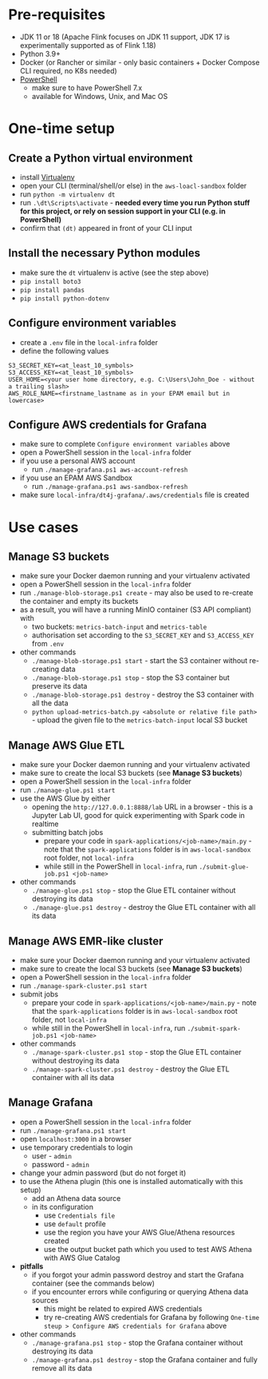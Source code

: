 # Pre-requisites
- JDK 11 or 18 (Apache Flink focuses on JDK 11 support, JDK 17 is experimentally supported as of Flink 1.18)
- Python 3.9+
- Docker (or Rancher or similar - only basic containers + Docker Compose CLI required, no K8s needed)
- [PowerShell](https://learn.microsoft.com/en-us/powershell/scripting/install/installing-powershell-on-linux?view=powershell-7.4)
  - make sure to have PowerShell 7.x
  - available for Windows, Unix, and Mac OS

# One-time setup
## Create a Python virtual environment
- install [Virtualenv](https://virtualenv.pypa.io/en/latest/installation.html)
- open your CLI (terminal/shell/or else) in the `aws-loacl-sandbox` folder
- run `python -m virtualenv dt`
- run `.\dt\Scripts\activate` - **needed every time you run Python stuff for this project, or rely on session support in your CLI (e.g. in PowerShell)**
- confirm that `(dt)` appeared in front of your CLI input

## Install the necessary Python modules
- make sure the `dt` virtualenv is active (see the step above)
- `pip install boto3`
- `pip install pandas`
- `pip install python-dotenv`

## Configure environment variables
- create a `.env` file in the `local-infra` folder
- define the following values
```
S3_SECRET_KEY=<at_least_10_symbols>
S3_ACCESS_KEY=<at_least_10_symbols>
USER_HOME=<your user home directory, e.g. C:\Users\John_Doe - without a trailing slash>
AWS_ROLE_NAME=<firstname_lastname as in your EPAM email but in lowercase>
```

## Configure AWS credentials for Grafana
- make sure to complete `Configure environment variables` above
- open a PowerShell session in the `local-infra` folder
- if you use a personal AWS account
  - run `./manage-grafana.ps1 aws-account-refresh`
- if you use an EPAM AWS Sandbox
  - run `./manage-grafana.ps1 aws-sandbox-refresh`
- make sure `local-infra/dt4j-grafana/.aws/credentials` file is created

# Use cases

## Manage S3 buckets
- make sure your Docker daemon running and your virtualenv activated
- open a PowerShell session in the `local-infra` folder
- run `./manage-blob-storage.ps1 create` - may also be used to re-create the container and empty its buckets
- as a result, you will have a running MinIO container (S3 API compliant) with
  - two buckets: `metrics-batch-input` and `metrics-table`
  - authorisation set according to the `S3_SECRET_KEY` and `S3_ACCESS_KEY` from `.env`
- other commands
  - `./manage-blob-storage.ps1 start` - start the S3 container without re-creating data
  - `./manage-blob-storage.ps1 stop` - stop the S3 container but preserve its data
  - `./manage-blob-storage.ps1 destroy` - destroy the S3 container with all the data
  - `python upload-metrics-batch.py <absolute or relative file path>` - upload the given file to the `metrics-batch-input` local S3 bucket

## Manage AWS Glue ETL
- make sure your Docker daemon running and your virtualenv activated
- make sure to create the local S3 buckets (see **Manage S3 buckets**)
- open a PowerShell session in the `local-infra` folder
- run `./manage-glue.ps1 start`
- use the AWS Glue by either
  - opening the `http://127.0.0.1:8888/lab` URL in a browser - this is a Jupyter Lab UI, good for quick experimenting with Spark code in realtime
  - submitting batch jobs
    - prepare your code in `spark-applications/<job-name>/main.py` - note that the `spark-applications` folder is in `aws-local-sandbox` root folder, not `local-infra`
    - while still in the PowerShell in `local-infra`, run `./submit-glue-job.ps1 <job-name>`
- other commands
  - `./manage-glue.ps1 stop` - stop the Glue ETL container without destroying its data
  - `./manage-glue.ps1 destroy` - destroy the Glue ETL container with all its data

## Manage AWS EMR-like cluster
- make sure your Docker daemon running and your virtualenv activated
- make sure to create the local S3 buckets (see **Manage S3 buckets**)
- open a PowerShell session in the `local-infra` folder
- run `./manage-spark-cluster.ps1 start`
- submit jobs
  - prepare your code in `spark-applications/<job-name>/main.py` - note that the `spark-applications` folder is in `aws-local-sandbox` root folder, not `local-infra`
  - while still in the PowerShell in `local-infra`, run `./submit-spark-job.ps1 <job-name>`
- other commands
  - `./manage-spark-cluster.ps1 stop` - stop the Glue ETL container without destroying its data
  - `./manage-spark-cluster.ps1 destroy` - destroy the Glue ETL container with all its data

## Manage Grafana
- open a PowerShell session in the `local-infra` folder
- run `./manage-grafana.ps1 start`
- open `localhost:3000` in a browser
- use temporary credentials to login
  - user - `admin`
  - password - `admin`
- change your admin password (but do not forget it)
- to use the Athena plugin (this one is installed automatically with this setup)
  - add an Athena data source
  - in its configuration
    - use `Credentials file`
    - use `default` profile
    - use the region you have your AWS Glue/Athena resources created
    - use the output bucket path which you used to test AWS Athena with AWS Glue Catalog
- **pitfalls**
  - if you forgot your admin password destroy and start the Grafana container (see the commands below)
  - if you encounter errors while configuring or querying Athena data sources
    - this might be related to expired AWS credentials
    - try re-creating AWS credentials for Grafana by following `One-time steup > Configure AWS credentials for Grafana` above
- other commands
  - `./manage-grafana.ps1 stop` - stop the Grafana container without destroying its data
  - `./manage-grafana.ps1 destroy` - stop the Grafana container and fully remove all its data